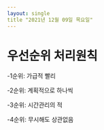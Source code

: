 ```yaml
---
layout: single
title "2021년 12월 09일 목요일"
---
```


# 우선순위 처리원칙

-1순위: 가급적 빨리

-2순위: 계획적으로 하나씩

-3순위: 시간관리의 적

-4순위: 무시해도 상관없음 
